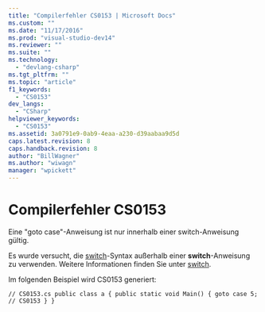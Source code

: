 ```yaml
---
title: "Compilerfehler CS0153 | Microsoft Docs"
ms.custom: ""
ms.date: "11/17/2016"
ms.prod: "visual-studio-dev14"
ms.reviewer: ""
ms.suite: ""
ms.technology: 
  - "devlang-csharp"
ms.tgt_pltfrm: ""
ms.topic: "article"
f1_keywords: 
  - "CS0153"
dev_langs: 
  - "CSharp"
helpviewer_keywords: 
  - "CS0153"
ms.assetid: 3a0791e9-0ab9-4eaa-a230-d39aabaa9d5d
caps.latest.revision: 8
caps.handback.revision: 8
author: "BillWagner"
ms.author: "wiwagn"
manager: "wpickett"
---
```

# Compilerfehler CS0153
Eine "goto case"\-Anweisung ist nur innerhalb einer switch\-Anweisung gültig.  
  
 Es wurde versucht, die [switch](../../csharp/language-reference/keywords/switch.md)\-Syntax außerhalb einer **switch**\-Anweisung zu verwenden. Weitere Informationen finden Sie unter [switch](../../csharp/language-reference/keywords/switch.md).  
  
 Im folgenden Beispiel wird CS0153 generiert:  
  
```  
// CS0153.cs public class a { public static void Main() { goto case 5;   // CS0153 } }  
```